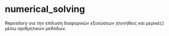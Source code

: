 # numerical_solving
Repository για την επίλυση διαφορικών εξισώσεων (συνήθεις και μερικές) μέσω αριθμητικών μεθόδων.
